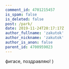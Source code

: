 ```yaml
---
comment_id: 4701215457
is_spam: false
is_deleted: false
post: /park/
date: 2019-11-24T20:17:17Z
author_fullname: 'zakutok'
author_nickname: 'zakutok'
author_is_anon: false
parent_id: 4700959023
---
```


<p>фигасе, поздравляю! )</p>
